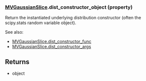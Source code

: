 ### [MVGaussianSlice](MVGaussianSlice.md).dist_constructor_object (property)




Return the instantiated underlying distribution constructor (often the
scipy.stats random variable object).

See also:

* [MVGaussianSlice.dist_constructor_func](MVGaussianSlice.dist_constructor_func.md)
* [MVGaussianSlice.dist_constructor_args](MVGaussianSlice.dist_constructor_args.md)

Returns
-------
* object

